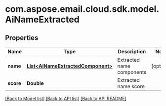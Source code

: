 
# com.aspose.email.cloud.sdk.model.AiNameExtracted

## Properties
Name | Type | Description | Notes
------------ | ------------- | ------------- | -------------
**name** | [**List&lt;AiNameExtractedComponent&gt;**](AiNameExtractedComponent.md) | Extracted name components              |  [optional]
**score** | **Double** | Extracted name score              | 


[[Back to Model list]](README.md#documentation-for-models) [[Back to API list]](README.md#documentation-for-api-endpoints) [[Back to API README]](README.md)

